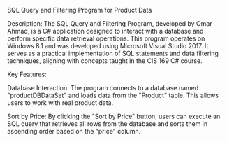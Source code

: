 SQL Query and Filtering Program for Product Data

Description:
The SQL Query and Filtering Program, developed by Omar Ahmad, is a C# application designed to interact with a database and perform specific data retrieval operations. This program operates on Windows 8.1 and was developed using Microsoft Visual Studio 2017. It serves as a practical implementation of SQL statements and data filtering techniques, aligning with concepts taught in the CIS 169 C# course.

Key Features:

Database Interaction: The program connects to a database named "productDBDataSet" and loads data from the "Product" table. This allows users to work with real product data.

Sort by Price: By clicking the "Sort by Price" button, users can execute an SQL query that retrieves all rows from the database and sorts them in ascending order based on the "price" column.
